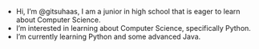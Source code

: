 - Hi, I’m @gitsuhaas, I am a junior in high school that is eager to learn about Computer Science.
- I’m interested in learning about Computer Science, specifically Python.
- I’m currently learning Python and some advanced Java.
